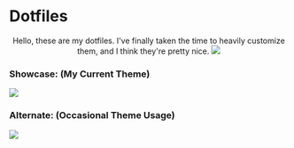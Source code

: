 # Dotfiles

<p align=center>
Hello, these are my dotfiles. I've finally taken the time to heavily customize them, and I think they're pretty nice.
  <a href="https://github.com/rampus-bit/dots/network/members"><img src="https://img.shields.io/github/rampus-bit/dots/network/members?colorA=4c566a&colorB=BF616A&style=for-the-badge&logo=github"></a>

### Showcase: (My Current Theme)
  <a href="https://github.com/rampus-bit/dots/blob/main/screenshots/Gruvbox-Shot.png"><img src="https://github.com/rampus-bit/dots/blob/main/screenshots/Gruvbox-Shot.png"></a>

### Alternate: (Occasional Theme Usage)
  <a href="https://github.com/rampus-bit/dots/blob/main/screenshots/Solitude-Shot.png"><img src="https://github.com/rampus-bit/dots/blob/main/screenshots/Solitude-Shot.png"></a>
</p>
